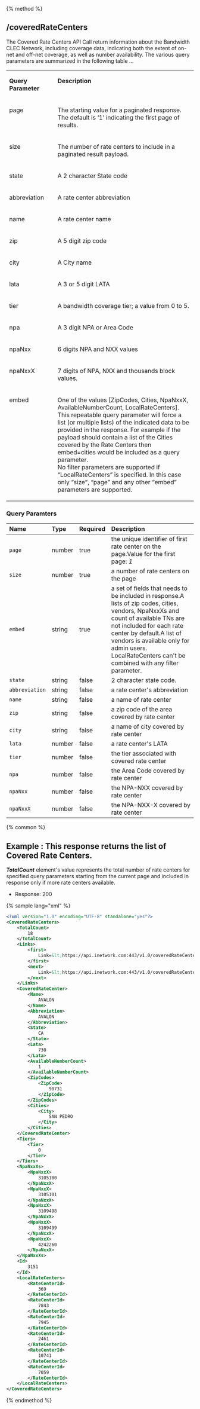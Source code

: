 {% method %}
## /coveredRateCenters

The Covered Rate Centers API Call return information about the Bandwidth CLEC Network, including coverage data, indicating both the extent of on-net and off-net coverage, as well as number availability. The various query parameters are summarized in the following table ... <table border="0" cellpadding="0" cellspacing="0"> <tbody> <tr> <td valign="top" width="114"> <p><strong>Query Parameter</strong> </p> </td> <td valign="top"> <p><strong>Description</strong> </p> </td> </tr> <tr> <td valign="top" width="114"> <p>page </p> </td> <td valign="top"> <p>The starting value for a paginated response. The default is ‘1’ indicating the first page of results. </p> </td> </tr> <tr> <td valign="top" width="114"> <p>size </p> </td> <td valign="top"> <p>The number of rate centers to include in a paginated result payload. </p> </td> </tr> <tr> <td valign="top" width="114"> <p>state </p> </td> <td valign="top"> <p>A 2 character State code </p> </td> </tr> <tr> <td valign="top" width="114"> <p>abbreviation </p> </td> <td valign="top"> <p>A rate center abbreviation </p> </td> </tr> <tr> <td valign="top" width="114"> <p>name </p> </td> <td valign="top"> <p>A rate center name </p> </td> </tr> <tr> <td valign="top" width="114"> <p>zip </p> </td> <td valign="top"> <p>A 5 digit zip code </p> </td> </tr> <tr> <td valign="top" width="114"> <p>city </p> </td> <td valign="top"> <p>A City name </p> </td> </tr> <tr> <td valign="top" width="114"> <p>lata </p> </td> <td valign="top"> <p>A 3 or 5 digit LATA </p> </td> </tr> <tr> <td valign="top" width="114"> <p>tier </p> </td> <td valign="top"> <p>A bandwidth coverage tier; a value from 0 to 5. </p> </td> </tr> <tr> <td valign="top" width="114"> <p>npa </p> </td> <td valign="top"> <p>A 3 digit NPA or Area Code </p> </td> </tr> <tr> <td valign="top" width="114"> <p>npaNxx </p> </td> <td valign="top"> <p>6 digits NPA and NXX values </p> </td> </tr> <tr> <td valign="top" width="114"> <p>npaNxxX </p> </td> <td valign="top"> <p>7 digits of NPA, NXX and thousands block values. </p> </td> </tr> <tr> <td valign="top" width="114"> <p>embed </p> </td> <td valign="top"> <p>One of the values [ZipCodes, Cities, NpaNxxX, AvailableNumberCount, LocalRateCenters]. <br> This repeatable query parameter will force a list (or multiple lists) of the indicated data to be provided in the response. For example if the payload should contain a list of the Cities covered by the Rate Centers then embed=cities would be included as a query parameter.<br> No filter parameters are supported if <q>LocalRateCenters</q> is specified. In this case only <q>size</q>, <q>page</q> and any other <q>embed</q> parameters are supported. </p> </td> </tr> </tbody> </table>




### Query Paramters

| Name | Type | Required | Description |
|:-----|:-----|:---------|:------------|
| `page` | number | true | the unique identifier of first rate center on the page.Value for the first page: <i>1</i> |
| `size` | number | true | a number of rate centers on the page |
| `embed` | string | true | a set of fields that needs to be included in response.A lists of zip codes, cities, vendors, NpaNxxXs and count of available TNs are not included for each rate center by default.A list of vendors is available only for admin users. LocalRateCenters can't be combined with any filter parameter. |
| `state` | string | false | 2 character state code. |
| `abbreviation` | string | false | a rate center's abbreviation |
| `name` | string | false | a name of rate center |
| `zip` | string | false | a zip code of the area covered by rate center |
| `city` | string | false | a name of city covered by rate center |
| `lata` | number | false | a rate center's LATA |
| `tier` | number | false | the tier associated with covered rate center |
| `npa` | number | false | the Area Code covered by rate center |
| `npaNxx` | number | false | the NPA-NXX covered by rate center |
| `npaNxxX` | number | false | the NPA-NXX-X covered by rate center |




{% common %}


## Example : This response returns the list of Covered Rate Centers.
<i><b>TotalCount</b></i> element's value represents the total number of rate centers for specified query parameters starting from the current page and included in response only if more rate centers available.


* Response: 200

{% sample lang="xml" %}

```xml
<?xml version="1.0" encoding="UTF-8" standalone="yes"?>
<CoveredRateCenters>
    <TotalCount>
        18
    </TotalCount>
    <Links>
        <first>
            Link=&lt;https://api.inetwork.com:443/v1.0/coveredRateCenters?npa=310&amp;size=10&amp;embed=Cities&amp;embed=ZipCodes&amp;embed=NpaNxxX&amp;embed=Vendors&amp;page=1&gt;;rel="first";
        </first>
        <next>
            Link=&lt;https://api.inetwork.com:443/v1.0/coveredRateCenters?npa=310&amp;size=10&amp;embed=Cities&amp;embed=ZipCodes&amp;embed=NpaNxxX&amp;embed=Vendors&amp;page=5&gt;;rel="next";
        </next>
    </Links>
    <CoveredRateCenter>
        <Name>
            AVALON
        </Name>
        <Abbreviation>
            AVALON
        </Abbreviation>
        <State>
            CA
        </State>
        <Lata>
            730
        </Lata>
        <AvailableNumberCount>
            1
        </AvailableNumberCount>
        <ZipCodes>
            <ZipCode>
                90731
            </ZipCode>
        </ZipCodes>
        <Cities>
            <City>
                SAN PEDRO
            </City>
        </Cities>
    </CoveredRateCenter>
    <Tiers>
        <Tier>
            0
        </Tier>
    </Tiers>
    <NpaNxxXs>
        <NpaNxxX>
            3105100
        </NpaNxxX>
        <NpaNxxX>
            3105101
        </NpaNxxX>
        <NpaNxxX>
            3109498
        </NpaNxxX>
        <NpaNxxX>
            3109499
        </NpaNxxX>
        <NpaNxxX>
            4242260
        </NpaNxxX>
    </NpaNxxXs>
    <Id>
        3151
    </Id>
    <LocalRateCenters>
        <RateCenterId>
            369
        </RateCenterId>
        <RateCenterId>
            7843
        </RateCenterId>
        <RateCenterId>
            7945
        </RateCenterId>
        <RateCenterId>
            2461
        </RateCenterId>
        <RateCenterId>
            10741
        </RateCenterId>
        <RateCenterId>
            7059
        </RateCenterId>
    </LocalRateCenters>
</CoveredRateCenters>
```


{% endmethod %}
